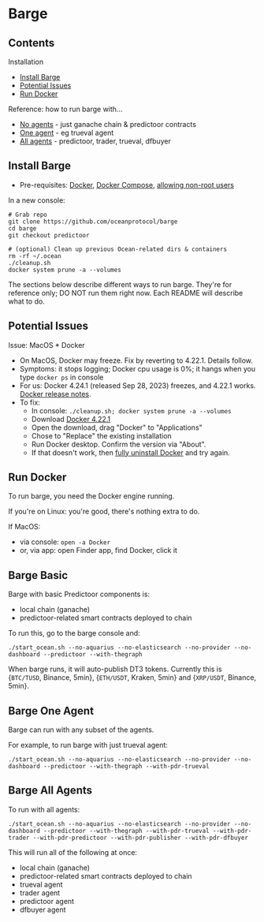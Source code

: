 <!--
Copyright 2023 Ocean Protocol Foundation
SPDX-License-Identifier: Apache-2.0
-->

# Barge

## Contents

Installation
- [Install Barge](#install-barge)
- [Potential Issues](#potential-issues)
- [Run Docker](#run-docker)

Reference: how to run barge with...
- [No agents](#barge-basic) - just ganache chain & predictoor contracts
- [One agent](#barge-one-agent) - eg trueval agent
- [All agents](#barge-all-agents) - predictoor, trader, trueval, dfbuyer


## Install Barge

- Pre-requisites: [Docker](https://docs.docker.com/engine/install/), [Docker Compose](https://docs.docker.com/compose/install/), [allowing non-root users](https://www.thegeekdiary.com/run-docker-as-a-non-root-user/)

In a new console:

```console
# Grab repo
git clone https://github.com/oceanprotocol/barge
cd barge
git checkout predictoor

# (optional) Clean up previous Ocean-related dirs & containers
rm -rf ~/.ocean
./cleanup.sh
docker system prune -a --volumes
```

The sections below describe different ways to run barge. They're for reference only; DO NOT run them right now. Each README will describe what to do.

## Potential Issues

Issue: MacOS * Docker 
- On MacOS, Docker may freeze. Fix by reverting to 4.22.1. Details follow.
- Symptoms: it stops logging; Docker cpu usage is 0%; it hangs when you type `docker ps` in console
- For us: Docker 4.24.1 (released Sep 28, 2023) freezes, and 4.22.1 works. [Docker release notes](https://docs.docker.com/desktop/release-notes).
- To fix:
  - In console: `./cleanup.sh; docker system prune -a --volumes`
  - Download [Docker 4.22.1](https://docs.docker.com/desktop/release-notes/#4221)
  - Open the download, drag "Docker" to "Applications"
  - Chose to "Replace" the existing installation
  - Run Docker desktop. Confirm the version via "About".
  - If that doesn't work, then [fully uninstall Docker](https://www.makeuseof.com/how-to-uninstall-docker-desktop-mac/) and try again.

## Run Docker

To run barge, you need the Docker engine running. 

If you're on Linux: you're good, there's nothing extra to do.

If MacOS: 
- via console: `open -a Docker`
- or, via app: open Finder app, find Docker, click it

## Barge Basic

Barge with basic Predictoor components is:
- local chain (ganache)
- predictoor-related smart contracts deployed to chain

To run this, go to the barge console and:
```console
./start_ocean.sh --no-aquarius --no-elasticsearch --no-provider --no-dashboard --predictoor --with-thegraph
```

When barge runs, it will auto-publish DT3 tokens. Currently this is {`BTC/TUSD`, Binance, 5min}, {`ETH/USDT`, Kraken, 5min} and {`XRP/USDT`, Binance, 5min}.

## Barge One Agent

Barge can run with any subset of the agents.

For example, to run barge with just trueval agent:
```console
./start_ocean.sh --no-aquarius --no-elasticsearch --no-provider --no-dashboard --predictoor --with-thegraph --with-pdr-trueval
```

## Barge All Agents

To run with all agents:

```console
./start_ocean.sh --no-aquarius --no-elasticsearch --no-provider --no-dashboard --predictoor --with-thegraph --with-pdr-trueval --with-pdr-trader --with-pdr-predictoor --with-pdr-publisher --with-pdr-dfbuyer
```

This will run all of the following at once:
- local chain (ganache)
- predictoor-related smart contracts deployed to chain
- trueval agent
- trader agent
- predictoor agent
- dfbuyer agent

